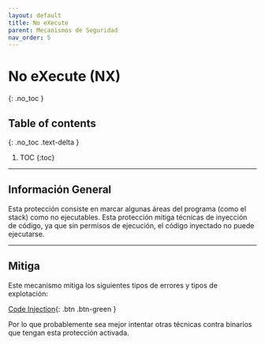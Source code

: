 ```yaml
---
layout: default
title: No eXecute
parent: Mecanismos de Seguridad
nav_order: 5
---
```


# No eXecute (NX)
{: .no_toc }

## Table of contents
{: .no_toc .text-delta }

1. TOC
{:toc}

---

## Información General

Esta protección consiste en marcar algunas áreas del programa (como el stack)
como no ejecutables. Esta protección mitiga técnicas de inyección de código,
ya que sin permisos de ejecución, el código inyectado no puede ejecutarse.

---

## Mitiga

Este mecanismo mitiga los siguientes tipos de errores y tipos de explotación:

[Code Injection](../../tipos_explotacion/control/code_injection.html){: .btn .btn-green }

Por lo que probablemente sea mejor intentar otras técnicas contra binarios
que tengan esta protección activada.